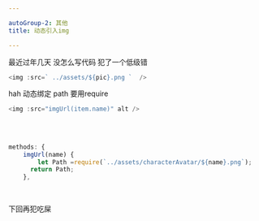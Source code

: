 ```yaml
---

autoGroup-2: 其他
title: 动态引入img

---
```


最近过年几天 没怎么写代码  犯了一个低级错

```js
<img :src=` ../assets/${pic}.png `  />
```

hah 动态绑定 path  要用require  

```js
<img :src="imgUrl(item.name)" alt />
    
    
    
    
methods: {
    imgUrl(name) {
		let Path =require(`../assets/characterAvatar/${name}.png`);
      return Path;
    },
     
     
```

下回再犯吃屎